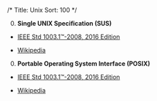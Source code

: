 /*
Title: Unix
Sort: 100
*/

0. **Single UNIX Specification (SUS)**

  * [IEEE Std 1003.1™-2008, 2016 Edition](http://pubs.opengroup.org/onlinepubs/9699919799/xrat/contents.html)

  * [Wikipedia](https://en.wikipedia.org/wiki/Single_UNIX_Specification)

0. **Portable Operating System Interface (POSIX)**

  * [IEEE Std 1003.1™-2008, 2016 Edition](http://pubs.opengroup.org/onlinepubs/9699919799/xrat/contents.html)

  * [Wikipedia](https://en.wikipedia.org/wiki/POSIX)
